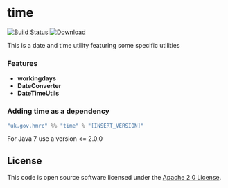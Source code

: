 time
====
[![Build Status](https://travis-ci.org/hmrc/time.svg?branch=master)](https://travis-ci.org/hmrc/time) [ ![Download](https://api.bintray.com/packages/hmrc/releases/time/images/download.svg) ](https://bintray.com/hmrc/releases/time/_latestVersion)

This is a date and time utility featuring some specific utilities

### Features
* **workingdays**
* **DateConverter**
* **DateTimeUtils**

### Adding time as a dependency

```scala
"uk.gov.hmrc" %% "time" % "[INSERT_VERSION]"
```

For Java 7 use a version <= 2.0.0

## License ##
 
This code is open source software licensed under the [Apache 2.0 License]("http://www.apache.org/licenses/LICENSE-2.0.html").


